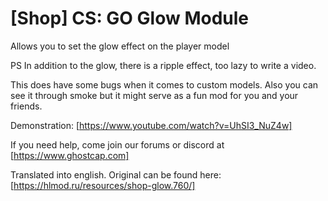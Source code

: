 # [Shop] CS: GO Glow Module

Allows you to set the glow effect on the player model

PS In addition to the glow, there is a ripple effect, too lazy to write a video.

This does have some bugs when it comes to custom models. Also you can see it through smoke but it might serve as a fun mod for you and your friends.

Demonstration: [https://www.youtube.com/watch?v=UhSI3_NuZ4w]

If you need help, come join our forums or discord at [https://www.ghostcap.com]

Translated into english. Original can be found here: [https://hlmod.ru/resources/shop-glow.760/]